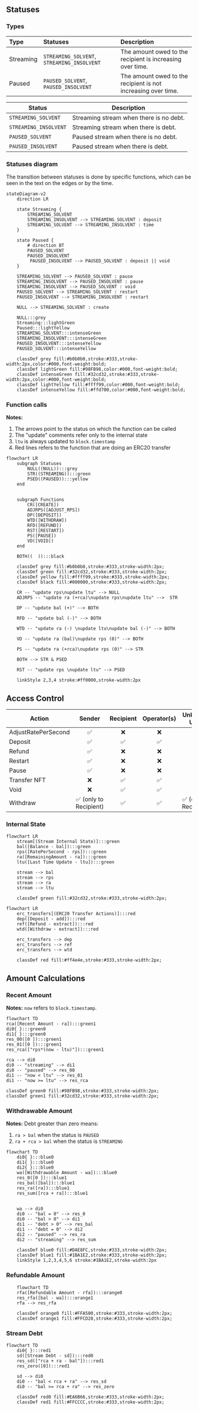 ## Statuses

### Types

| Type      | Statuses                                   | Description                                                   |
| :-------- | :----------------------------------------- | :------------------------------------------------------------ |
| Streaming | `STREAMING_SOLVENT`, `STREAMING_INSOLVENT` | The amount owed to the recipient is increasing over time.     |
| Paused    | `PAUSED_SOLVENT`, `PAUSED_INSOLVENT`       | The amount owed to the recipient is not increasing over time. |

| Status                | Description                             |
| --------------------- | --------------------------------------- |
| `STREAMING_SOLVENT`   | Streaming stream when there is no debt. |
| `STREAMING_INSOLVENT` | Streaming stream when there is debt.    |
| `PAUSED_SOLVENT`      | Paused stream when there is no debt.    |
| `PAUSED_INSOLVENT`    | Paused stream when there is debt.       |

### Statuses diagram

The transition between statuses is done by specific functions, which can be seen in the text on the edges or by the
time.

```mermaid
stateDiagram-v2
    direction LR

    state Streaming {
        STREAMING_SOLVENT
        STREAMING_INSOLVENT --> STREAMING_SOLVENT : deposit
        STREAMING_SOLVENT --> STREAMING_INSOLVENT : time
    }

    state Paused {
        # direction BT
        PAUSED_SOLVENT
        PAUSED_INSOLVENT
         PAUSED_INSOLVENT --> PAUSED_SOLVENT : deposit || void
    }

    STREAMING_SOLVENT --> PAUSED_SOLVENT : pause
    STREAMING_INSOLVENT --> PAUSED_INSOLVENT : pause
    STREAMING_INSOLVENT --> PAUSED_SOLVENT : void
    PAUSED_SOLVENT --> STREAMING_SOLVENT : restart
    PAUSED_INSOLVENT --> STREAMING_INSOLVENT : restart

    NULL --> STREAMING_SOLVENT : create

    NULL:::grey
    Streaming:::lightGreen
    Paused:::lightYellow
    STREAMING_SOLVENT:::intenseGreen
    STREAMING_INSOLVENT:::intenseGreen
    PAUSED_INSOLVENT:::intenseYellow
    PAUSED_SOLVENT:::intenseYellow

    classDef grey fill:#b0b0b0,stroke:#333,stroke-width:2px,color:#000,font-weight:bold;
    classDef lightGreen fill:#98FB98,color:#000,font-weight:bold;
    classDef intenseGreen fill:#32cd32,stroke:#333,stroke-width:2px,color:#000,font-weight:bold;
    classDef lightYellow fill:#ffff99,color:#000,font-weight:bold;
    classDef intenseYellow fill:#ffd700,color:#000,font-weight:bold;
```

### Function calls

**Notes:**

1. The arrows point to the status on which the function can be called
2. The "update" comments refer only to the internal state
3. `ltu` is always updated to `block.timestamp`
4. Red lines refers to the function that are doing an ERC20 transfer

```mermaid
flowchart LR
    subgraph Statuses
        NULL((NULL)):::grey
        STR((STREAMING)):::green
        PSED((PAUSED)):::yellow
    end


    subgraph Functions
        CR([CREATE])
        ADJRPS([ADJUST_RPS])
        DP([DEPOSIT])
        WTD([WITHDRAW])
        RFD([REFUND])
        RST([RESTART])
        PS([PAUSE])
        VD([VOID])
    end

    BOTH((  )):::black

    classDef grey fill:#b0b0b0,stroke:#333,stroke-width:2px;
    classDef green fill:#32cd32,stroke:#333,stroke-width:2px;
    classDef yellow fill:#ffff99,stroke:#333,stroke-width:2px;
    classDef black fill:#000000,stroke:#333,stroke-width:2px;

    CR -- "update rps\nupdate ltu" --> NULL
    ADJRPS -- "update ra (+rca)\nupdate rps\nupdate ltu" -->  STR

    DP -- "update bal (+)" --> BOTH

    RFD -- "update bal (-)" --> BOTH

    WTD -- "update ra (-) \nupdate ltu\nupdate bal (-)" --> BOTH

    VD -- "update ra (bal)\nupdate rps (0)" --> BOTH

    PS -- "update ra (+rca)\nupdate rps (0)" --> STR

    BOTH --> STR & PSED

    RST -- "update rps \nupdate ltu" --> PSED

    linkStyle 2,3,4 stroke:#ff0000,stroke-width:2px
```

## Access Control

| Action              |         Sender         | Recipient | Operator(s) |      Unknown User      |
| ------------------- | :--------------------: | :-------: | :---------: | :--------------------: |
| AdjustRatePerSecond |           ✅           |    ❌     |     ❌      |           ❌           |
| Deposit             |           ✅           |    ✅     |     ✅      |           ✅           |
| Refund              |           ✅           |    ❌     |     ❌      |           ❌           |
| Restart             |           ✅           |    ❌     |     ❌      |           ❌           |
| Pause               |           ✅           |    ❌     |     ❌      |           ❌           |
| Transfer NFT        |           ❌           |    ✅     |     ✅      |           ❌           |
| Void                |           ❌           |    ✅     |     ✅      |           ❌           |
| Withdraw            | ✅ (only to Recipient) |    ✅     |     ✅      | ✅ (only to Recipient) |

### Internal State

```mermaid
flowchart LR
    stream[(Stream Internal State)]:::green
    bal([Balance - bal]):::green
    rps([RatePerSecond - rps]):::green
    ra([RemainingAmount - ra]):::green
    ltu([Last Time Update - ltu]):::green

    stream --> bal
    stream --> rps
    stream --> ra
    stream --> ltu

    classDef green fill:#32cd32,stroke:#333,stroke-width:2px;
```

```mermaid
flowchart LR
    erc_transfers[(ERC20 Transfer Actions)]:::red
    dep([Deposit - add]):::red
    ref([Refund - extract]):::red
    wtd([Withdraw - extract]):::red

    erc_transfers --> dep
    erc_transfers --> ref
    erc_transfers --> wtd

    classDef red fill:#ff4e4e,stroke:#333,stroke-width:2px;
```

## Amount Calculations

### Recent Amount

**Notes:** `now` refers to `block.timestamp`.

```mermaid
flowchart TD
rca([Recent Amount - ra]):::green1
di0{ }:::green0
di1{ }:::green0
res_00([0 ]):::green1
res_01([0 ]):::green1
res_rca(["rps*(now - ltu)"]):::green1

rca --> di0
di0 -- "streaming" --> di1
di0 -- "paused" --> res_00
di1 -- "now < ltu" --> res_01
di1 -- "now >= ltu" --> res_rca

classDef green0 fill:#98FB98,stroke:#333,stroke-width:2px;
classDef green1 fill:#32cd32,stroke:#333,stroke-width:2px;
```

### Withdrawable Amount

**Notes:** Debt greater than zero means:

1. `ra > bal` when the status is `PAUSED`
2. `ra + rca > bal` when the status is `STREAMING`

```mermaid
flowchart TD
    di0{ }:::blue0
    di1{ }:::blue0
    di2{ }:::blue0
    wa([Withdrawable Amount - wa]):::blue0
    res_0([0 ]):::blue1
    res_bal([bal]):::blue1
    res_ra([ra]):::blue1
    res_sum([rca + ra]):::blue1


    wa --> di0
    di0 -- "bal = 0" --> res_0
    di0 -- "bal > 0" --> di1
    di1 -- "debt > 0" --> res_bal
    di1 -- "debt = 0" --> di2
    di2 -- "paused" --> res_ra
    di2 -- "streaming" --> res_sum

    classDef blue0 fill:#DAE8FC,stroke:#333,stroke-width:2px;
    classDef blue1 fill:#1BA1E2,stroke:#333,stroke-width:2px;
    linkStyle 1,2,3,4,5,6 stroke:#1BA1E2,stroke-width:2px
```

### Refundable Amount

```mermaid
    flowchart TD
    rfa([Refundable Amount - rfa]):::orange0
    res_rfa([bal - wa]):::orange1
    rfa --> res_rfa

    classDef orange0 fill:#FFA500,stroke:#333,stroke-width:2px;
    classDef orange1 fill:#FFCD28,stroke:#333,stroke-width:2px;

```

### Stream Debt

```mermaid
flowchart TD
    di0{ }:::red1
    sd([Stream Debt - sd]):::red0
    res_sd(["rca + ra - bal"]):::red1
    res_zero([0]):::red1

    sd --> di0
    di0 -- "bal < rca + ra" --> res_sd
    di0 -- "bal >= rca + ra" --> res_zero

    classDef red0 fill:#EA6B66,stroke:#333,stroke-width:2px;
    classDef red1 fill:#FFCCCC,stroke:#333,stroke-width:2px;

```

